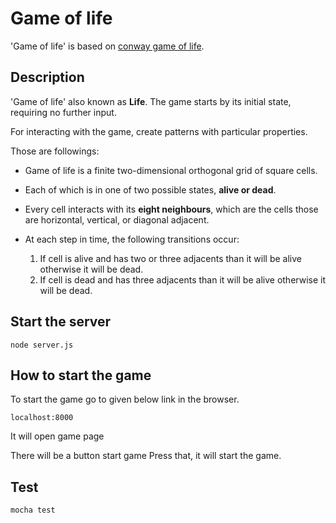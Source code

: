 # Game of life
 'Game of life' is based on [conway game of life](https://en.wikipedia.org/wiki/Conway's_Game_of_Life).

 
 
 ## Description
 
  'Game of life' also known as <b>Life</b>.
The game starts by its initial state, requiring no further input.
 
For interacting with the game, create patterns with particular properties.

Those are followings: 

* Game of life is a finite two-dimensional orthogonal grid of square cells.
* Each of which is in one of two possible states, <b>alive or dead</b>.

* Every cell interacts with its <b>eight neighbours</b>, which are the cells those are horizontal, vertical, or diagonal adjacent.

* At each step in time, the following transitions occur:
	1. If cell is alive and has two or three adjacents than it will be alive otherwise it will be dead.
	2. If cell is dead and has three adjacents than it will be alive otherwise it will be dead.

## Start the server
`node server.js`

## How to start the game

To start the game go to given below link in the browser.
```shell
localhost:8000
```
It will open game page

There will be a button start game
Press that, it will start the game.

## Test
`mocha test`

  
 
